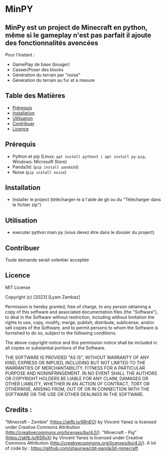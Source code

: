 # MinPY

## MinPy est un project de Minecraft en python, même si le gameplay n'est pas parfait il ajoute des fonctionnalités avencées

Pour l'instant :
- GamePlay de base (bouger)
- Casser/Poser des blocks
- Génération du terrain par "noise"
- Génération du terrain au fur et à mesure 
## Table des Matières

- [Prérequis](#prérequis)
- [Installation](#installation)
- [Utilisation](#utilisation)
- [Contribuer](#contribuer)
- [Licence](#licence)

## Prérequis

- Python et pip (Linux: ```apt install python3 | apt install py-pip```, Windows: Microsoft Store)
- Panda3d: (```pip install panda3d```)
- Noise (```pip install noise```)
## Installation

- Installer le project (télécharger-le à l'aide de git ou du "Télécharger dans le fichier zip")

## Utilisation

- executer python main.py (vous devez être dans le dossier du project)

## Contribuer

Toute demande serait volentier acceptée

## Licence

MIT License

Copyright (c) [2023] [Lyam Zambaz]

Permission is hereby granted, free of charge, to any person obtaining a copy
of this software and associated documentation files (the "Software"), to deal
in the Software without restriction, including without limitation the rights
to use, copy, modify, merge, publish, distribute, sublicense, and/or sell
copies of the Software, and to permit persons to whom the Software is
furnished to do so, subject to the following conditions:

The above copyright notice and this permission notice shall be included in all
copies or substantial portions of the Software.

THE SOFTWARE IS PROVIDED "AS IS", WITHOUT WARRANTY OF ANY KIND, EXPRESS OR
IMPLIED, INCLUDING BUT NOT LIMITED TO THE WARRANTIES OF MERCHANTABILITY,
FITNESS FOR A PARTICULAR PURPOSE AND NONINFRINGEMENT. IN NO EVENT SHALL THE
AUTHORS OR COPYRIGHT HOLDERS BE LIABLE FOR ANY CLAIM, DAMAGES OR OTHER
LIABILITY, WHETHER IN AN ACTION OF CONTRACT, TORT OR OTHERWISE, ARISING FROM,
OUT OF OR IN CONNECTION WITH THE SOFTWARE OR THE USE OR OTHER DEALINGS IN THE
SOFTWARE.

## Credits : 
"Minecraft - Zombie" (https://skfb.ly/6RnEO) by Vincent Yanez is licensed under Creative Commons Attribution (http://creativecommons.org/licenses/by/4.0/).
"Minecraft - Pig" (https://skfb.ly/6SRyX) by Vincent Yanez is licensed under Creative Commons Attribution (http://creativecommons.org/licenses/by/4.0/).
A lot of code by : https://github.com/shaunwa/cbt-panda3d-minecraft
